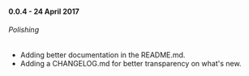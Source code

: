 #### 0.0.4 - 24 April 2017
###### Polishing
- Adding better documentation in the README.md.
- Adding a CHANGELOG.md for better transparency on what's new.